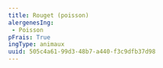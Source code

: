 ```yaml
---
title: Rouget (poisson)
alergenesIng:
 - Poisson
pFrais: True
ingType: animaux
uuid: 505c4a61-99d3-48b7-a440-f3c9dfb37d98
---
```

